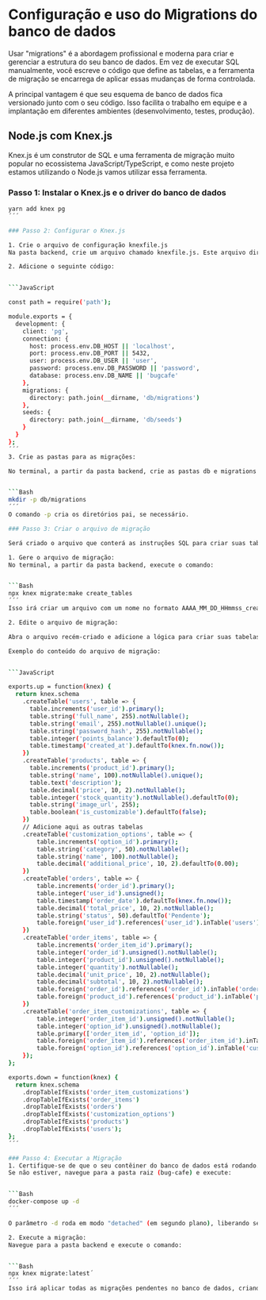  # Configuração e uso do Migrations do banco de dados

 Usar "migrations" é a abordagem profissional e moderna para criar e gerenciar a estrutura do seu banco de dados. Em vez de executar SQL manualmente, você escreve o código que define as tabelas, e a ferramenta de migração se encarrega de aplicar essas mudanças de forma controlada.

A principal vantagem é que seu esquema de banco de dados fica versionado junto com o seu código. Isso facilita o trabalho em equipe e a implantação em diferentes ambientes (desenvolvimento, testes, produção).

## Node.js com Knex.js

Knex.js é um construtor de SQL e uma ferramenta de migração muito popular no ecossistema JavaScript/TypeScript, e como neste projeto estamos utilizando o Node.js vamos utilizar essa ferramenta.

### Passo 1: Instalar o Knex.js e o driver do banco de dados


```Bash
yarn add knex pg
´´´

### Passo 2: Configurar o Knex.js

1. Crie o arquivo de configuração knexfile.js
Na pasta backend, crie um arquivo chamado knexfile.js. Este arquivo dirá ao Knex.js como se conectar ao seu banco de dados e onde encontrar as migrações.

2. Adicione o seguinte código:


```JavaScript

const path = require('path');

module.exports = {
  development: {
    client: 'pg',
    connection: {
      host: process.env.DB_HOST || 'localhost',
      port: process.env.DB_PORT || 5432,
      user: process.env.DB_USER || 'user',
      password: process.env.DB_PASSWORD || 'password',
      database: process.env.DB_NAME || 'bugcafe'
    },
    migrations: {
      directory: path.join(__dirname, 'db/migrations')
    },
    seeds: {
      directory: path.join(__dirname, 'db/seeds')
    }
  }
};
´´´
3. Crie as pastas para as migrações:

No terminal, a partir da pasta backend, crie as pastas db e migrations dentro dela:


```Bash
mkdir -p db/migrations
´´´
O comando -p cria os diretórios pai, se necessário.

### Passo 3: Criar o arquivo de migração

Será criado o arquivo que conterá as instruções SQL para criar suas tabelas.

1. Gere o arquivo de migração:
No terminal, a partir da pasta backend, execute o comando:


```Bash
npx knex migrate:make create_tables
´´´
Isso irá criar um arquivo com um nome no formato AAAA_MM_DD_HHmmss_create_tables.js na pasta db/migrations.

2. Edite o arquivo de migração:

Abra o arquivo recém-criado e adicione a lógica para criar suas tabelas users, products, customization_options, orders, order_items e order_item_customizations.

Exemplo do conteúdo do arquivo de migração:


```JavaScript

exports.up = function(knex) {
  return knex.schema
    .createTable('users', table => {
      table.increments('user_id').primary();
      table.string('full_name', 255).notNullable();
      table.string('email', 255).notNullable().unique();
      table.string('password_hash', 255).notNullable();
      table.integer('points_balance').defaultTo(0);
      table.timestamp('created_at').defaultTo(knex.fn.now());
    })
    .createTable('products', table => {
      table.increments('product_id').primary();
      table.string('name', 100).notNullable().unique();
      table.text('description');
      table.decimal('price', 10, 2).notNullable();
      table.integer('stock_quantity').notNullable().defaultTo(0);
      table.string('image_url', 255);
      table.boolean('is_customizable').defaultTo(false);
    })
    // Adicione aqui as outras tabelas
    .createTable('customization_options', table => {
        table.increments('option_id').primary();
        table.string('category', 50).notNullable();
        table.string('name', 100).notNullable();
        table.decimal('additional_price', 10, 2).defaultTo(0.00);
    })
    .createTable('orders', table => {
        table.increments('order_id').primary();
        table.integer('user_id').unsigned();
        table.timestamp('order_date').defaultTo(knex.fn.now());
        table.decimal('total_price', 10, 2).notNullable();
        table.string('status', 50).defaultTo('Pendente');
        table.foreign('user_id').references('user_id').inTable('users');
    })
    .createTable('order_items', table => {
        table.increments('order_item_id').primary();
        table.integer('order_id').unsigned().notNullable();
        table.integer('product_id').unsigned().notNullable();
        table.integer('quantity').notNullable();
        table.decimal('unit_price', 10, 2).notNullable();
        table.decimal('subtotal', 10, 2).notNullable();
        table.foreign('order_id').references('order_id').inTable('orders');
        table.foreign('product_id').references('product_id').inTable('products');
    })
    .createTable('order_item_customizations', table => {
        table.integer('order_item_id').unsigned().notNullable();
        table.integer('option_id').unsigned().notNullable();
        table.primary(['order_item_id', 'option_id']);
        table.foreign('order_item_id').references('order_item_id').inTable('order_items');
        table.foreign('option_id').references('option_id').inTable('customization_options');
    });
};

exports.down = function(knex) {
  return knex.schema
    .dropTableIfExists('order_item_customizations')
    .dropTableIfExists('order_items')
    .dropTableIfExists('orders')
    .dropTableIfExists('customization_options')
    .dropTableIfExists('products')
    .dropTableIfExists('users');
};
´´´

### Passo 4: Executar a Migração
1. Certifique-se de que o seu contêiner do banco de dados está rodando.
Se não estiver, navegue para a pasta raiz (bug-cafe) e execute:


```Bash
docker-compose up -d
´´´

O parâmetro -d roda em modo "detached" (em segundo plano), liberando seu terminal.

2. Execute a migração:
Navegue para a pasta backend e execute o comando:


```Bash
npx knex migrate:latest´
´´´
Isso irá aplicar todas as migrações pendentes no banco de dados, criando as tabelas definidas.



